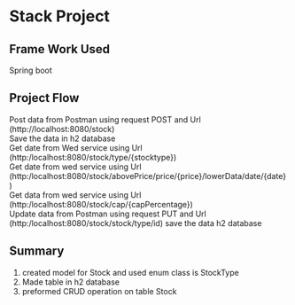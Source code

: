 # Stack Project

## Frame Work Used
Spring boot

## Project Flow
Post data from Postman using request POST and Url (http://localhost:8080/stock)</br>
Save the data in h2 database</br>
Get date from Wed service using Url (http:/localhost:8080/stock/type/{stocktype})</br>
Get date from wed service using Url (http:/localhost:8080/stock/abovePrice/price/{price}/lowerData/date/{date})</br>
Get data from wed service using Url (http:/localhost:8080/stock/cap/{capPercentage})</br>
Update data from Postman using request PUT and Url (http:/localhost:8080/stock/stock/type/id) save the data h2 database</br>

## Summary
1. created model for Stock and used enum class is StockType</br>
2. Made table in h2 database</br>
3. preformed CRUD operation on table Stock</br>
